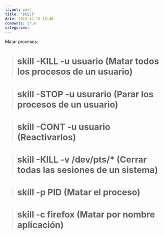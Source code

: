 ```yaml
---
layout: post
title: "skill"
date: 2013-12-15 15:45
comments: true
categories: 
---
```

Matar procesos.

># skill -KILL -u usuario (Matar todos los procesos de un usuario)

># skill -STOP -u usurario (Parar los procesos de un usuario)

># skill -CONT -u usuario (Reactivarlos)

># skill -KILL -v /dev/pts/* (Cerrar todas las sesiones de un sistema)

># skill -p PID (Matar el proceso)

># skill -c firefox (Matar por nombre aplicación)

